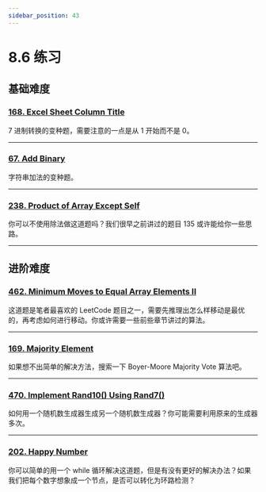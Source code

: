 ```yaml
---
sidebar_position: 43
---
```


# 8.6 练习

## 基础难度

### [168. Excel Sheet Column Title](https://leetcode.com/problems/excel-sheet-column-title/)

7 进制转换的变种题，需要注意的一点是从 1 开始而不是 0。

---

### [67. Add Binary](https://leetcode.com/problems/add-binary/)

字符串加法的变种题。

---

### [238. Product of Array Except Self](https://leetcode.com/problems/product-of-array-except-self/)

你可以不使用除法做这道题吗？我们很早之前讲过的题目 135 或许能给你一些思路。

---

## 进阶难度

### [462. Minimum Moves to Equal Array Elements II](https://leetcode.com/problems/minimum-moves-to-equal-array-elements-ii/)

这道题是笔者最喜欢的 LeetCode 题目之一，需要先推理出怎么样移动是最优的，再考虑如何进行移动。你或许需要一些前些章节讲过的算法。

---

### [169. Majority Element](https://leetcode.com/problems/majority-element/)

如果想不出简单的解决方法，搜索一下 Boyer-Moore Majority Vote 算法吧。

---

### [470. Implement Rand10() Using Rand7()](https://leetcode.com/problems/implement-rand10-using-rand7/)

如何用一个随机数生成器生成另一个随机数生成器？你可能需要利用原来的生成器多次。

---

### [202. Happy Number](https://leetcode.com/problems/happy-number/)

你可以简单的用一个 while 循环解决这道题，但是有没有更好的解决办法？如果我们把每个数字想象成一个节点，是否可以转化为环路检测？